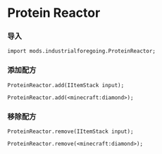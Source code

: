 # Protein Reactor

### 导入

```zenscript
import mods.industrialforegoing.ProteinReactor;
```

### 添加配方

```zenscript
ProteinReactor.add(IItemStack input);

ProteinReactor.add(<minecraft:diamond>);
```

### 移除配方

```zenscript
ProteinReactor.remove(IItemStack input);

ProteinReactor.remove(<minecraft:diamond>);
```